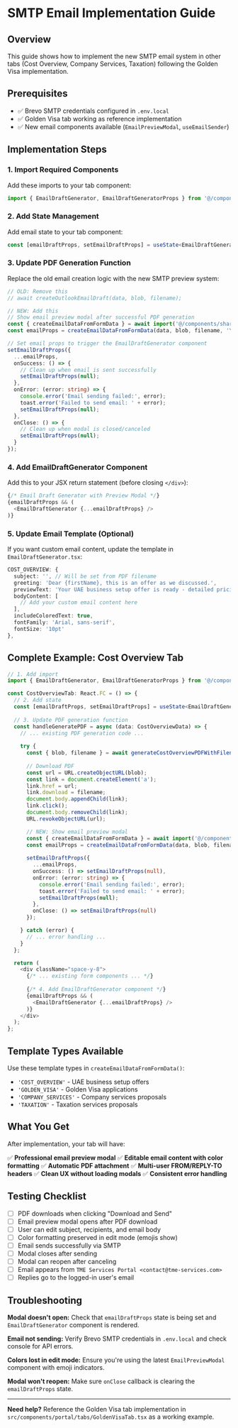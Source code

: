 # SMTP Email Implementation Guide

## Overview
This guide shows how to implement the new SMTP email system in other tabs (Cost Overview, Company Services, Taxation) following the Golden Visa implementation.

## Prerequisites
- ✅ Brevo SMTP credentials configured in `.env.local`
- ✅ Golden Visa tab working as reference implementation
- ✅ New email components available (`EmailPreviewModal`, `useEmailSender`)

## Implementation Steps

### 1. Import Required Components

Add these imports to your tab component:

```typescript
import { EmailDraftGenerator, EmailDraftGeneratorProps } from '@/components/shared/EmailDraftGenerator';
```

### 2. Add State Management

Add email state to your tab component:

```typescript
const [emailDraftProps, setEmailDraftProps] = useState<EmailDraftGeneratorProps | null>(null);
```

### 3. Update PDF Generation Function

Replace the old email creation logic with the new SMTP preview system:

```typescript
// OLD: Remove this
// await createOutlookEmailDraft(data, blob, filename);

// NEW: Add this
// Show email preview modal after successful PDF generation
const { createEmailDataFromFormData } = await import('@/components/shared/EmailDraftGenerator');
const emailProps = createEmailDataFromFormData(data, blob, filename, 'YOUR_TEMPLATE_TYPE');

// Set email props to trigger the EmailDraftGenerator component
setEmailDraftProps({
  ...emailProps,
  onSuccess: () => {
    // Clean up when email is sent successfully
    setEmailDraftProps(null);
  },
  onError: (error: string) => {
    console.error('Email sending failed:', error);
    toast.error('Failed to send email: ' + error);
    setEmailDraftProps(null);
  },
  onClose: () => {
    // Clean up when modal is closed/canceled
    setEmailDraftProps(null);
  }
});
```

### 4. Add EmailDraftGenerator Component

Add this to your JSX return statement (before closing `</div>`):

```typescript
{/* Email Draft Generator with Preview Modal */}
{emailDraftProps && (
  <EmailDraftGenerator {...emailDraftProps} />
)}
```

### 5. Update Email Template (Optional)

If you want custom email content, update the template in `EmailDraftGenerator.tsx`:

```typescript
COST_OVERVIEW: {
  subject: '', // Will be set from PDF filename
  greeting: 'Dear {firstName}, this is an offer as we discussed.',
  previewText: 'Your UAE business setup offer is ready - detailed pricing and services included',
  bodyContent: [
    // Add your custom email content here
  ],
  includeColoredText: true,
  fontFamily: 'Arial, sans-serif',
  fontSize: '10pt'
},
```

## Complete Example: Cost Overview Tab

```typescript
// 1. Add import
import { EmailDraftGenerator, EmailDraftGeneratorProps } from '@/components/shared/EmailDraftGenerator';

const CostOverviewTab: React.FC = () => {
  // 2. Add state
  const [emailDraftProps, setEmailDraftProps] = useState<EmailDraftGeneratorProps | null>(null);
  
  // 3. Update PDF generation function
  const handleGeneratePDF = async (data: CostOverviewData) => {
    // ... existing PDF generation code ...
    
    try {
      const { blob, filename } = await generateCostOverviewPDFWithFilename(data, clientInfo);
      
      // Download PDF
      const url = URL.createObjectURL(blob);
      const link = document.createElement('a');
      link.href = url;
      link.download = filename;
      document.body.appendChild(link);
      link.click();
      document.body.removeChild(link);
      URL.revokeObjectURL(url);

      // NEW: Show email preview modal
      const { createEmailDataFromFormData } = await import('@/components/shared/EmailDraftGenerator');
      const emailProps = createEmailDataFromFormData(data, blob, filename, 'COST_OVERVIEW');
      
      setEmailDraftProps({
        ...emailProps,
        onSuccess: () => setEmailDraftProps(null),
        onError: (error: string) => {
          console.error('Email sending failed:', error);
          toast.error('Failed to send email: ' + error);
          setEmailDraftProps(null);
        },
        onClose: () => setEmailDraftProps(null)
      });

    } catch (error) {
      // ... error handling ...
    }
  };

  return (
    <div className="space-y-8">
      {/* ... existing form components ... */}
      
      {/* 4. Add EmailDraftGenerator component */}
      {emailDraftProps && (
        <EmailDraftGenerator {...emailDraftProps} />
      )}
    </div>
  );
};
```

## Template Types Available

Use these template types in `createEmailDataFromFormData()`:

- `'COST_OVERVIEW'` - UAE business setup offers
- `'GOLDEN_VISA'` - Golden Visa applications  
- `'COMPANY_SERVICES'` - Company services proposals
- `'TAXATION'` - Taxation services proposals

## What You Get

After implementation, your tab will have:

✅ **Professional email preview modal**
✅ **Editable email content with color formatting**
✅ **Automatic PDF attachment**
✅ **Multi-user FROM/REPLY-TO headers**
✅ **Clean UX without loading modals**
✅ **Consistent error handling**

## Testing Checklist

- [ ] PDF downloads when clicking "Download and Send"
- [ ] Email preview modal opens after PDF download
- [ ] User can edit subject, recipients, and email body
- [ ] Color formatting preserved in edit mode (emojis show)
- [ ] Email sends successfully via SMTP
- [ ] Modal closes after sending
- [ ] Modal can reopen after canceling
- [ ] Email appears from `TME Services Portal <contact@tme-services.com>`
- [ ] Replies go to the logged-in user's email

## Troubleshooting

**Modal doesn't open:** Check that `emailDraftProps` state is being set and `EmailDraftGenerator` component is rendered.

**Email not sending:** Verify Brevo SMTP credentials in `.env.local` and check console for API errors.

**Colors lost in edit mode:** Ensure you're using the latest `EmailPreviewModal` component with emoji indicators.

**Modal won't reopen:** Make sure `onClose` callback is clearing the `emailDraftProps` state.

---

**Need help?** Reference the Golden Visa tab implementation in `src/components/portal/tabs/GoldenVisaTab.tsx` as a working example.